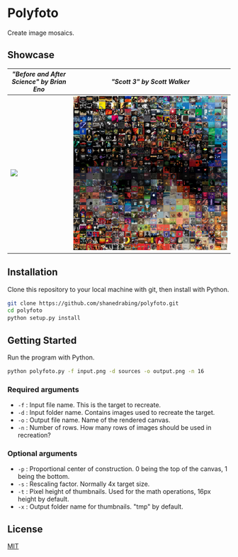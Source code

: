 # Polyfoto

Create image mosaics.

## Showcase

*"Before and After Science" by Brian Eno*|*"Scott 3" by Scott Walker*
-|-
<img src="docs/bna_science_mosaic.jpg" width="100%" height="auto">|<img src="docs/scott3_mosaic.jpg" width="100%" height="auto">

## Installation

Clone this repository to your local machine with git, then install with
Python.

```bash
git clone https://github.com/shanedrabing/polyfoto.git
cd polyfoto
python setup.py install
```

## Getting Started

Run the program with Python.

```bash
python polyfoto.py -f input.png -d sources -o output.png -n 16
```

### Required arguments

- `-f` : Input file name. This is the target to recreate.
- `-d` : Input folder name. Contains images used to recreate the target.
- `-o` : Output file name. Name of the rendered canvas.
- `-n` : Number of rows. How many rows of images should be used in recreation?

### Optional arguments

- `-p` : Proportional center of construction. 0 being the top of the canvas, 1
  being the bottom.
- `-s` : Rescaling factor. Normally 4x target size.
- `-t` : Pixel height of thumbnails. Used for the math operations, 16px height
  by default.
- `-x` : Output folder name for thumbnails. "tmp" by default.

## License

[MIT](https://choosealicense.com/licenses/mit/)
